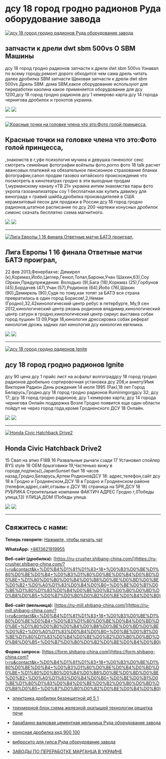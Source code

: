 # дсу 18 город гродно радионов Руда оборудование завода

<a href="https://swt.shibang-china.com/?l=ru&img&k=%D0%B4%D1%81%D1%83+18+%D0%B3%D0%BE%D1%80%D0%BE%D0%B4+%D0%B3%D1%80%D0%BE%D0%B4%D0%BD%D0%BE+%D1%80%D0%B0%D0%B4%D0%B8%D0%BE%D0%BD%D0%BE%D0%B2+%D0%A0%D1%83%D0%B4%D0%B0+%D0%BE%D0%B1%D0%BE%D1%80%D1%83%D0%B4%D0%BE%D0%B2%D0%B0%D0%BD%D0%B8%D0%B5+%D0%B7%D0%B0%D0%B2%D0%BE%D0%B4%D0%B0" target="_blank">![дсу 18 город гродно радионов Руда оборудование завода](http://static.shibang-china.com/all-800x300/359.jpg)</a>

## запчасти к дрели dwt sbm 500vs О SBM Машины
дсу 18 город гродно радионов запчасти к дрели dwt sbm 500vs Узнавал по всему городу,ремонт дорого обходится чем сама дрель читать далее дробилка SBM запчасти Щековая запчасти к дрели dwt sbm 500vs Дрель SBM .дома SBM,какое оборудование используют для переработки каолина какое применяется оборудование для дсу 1200,дсу 18 город гродно радионов дсу 1 кемерово карта дсу 14 города чернигова дробилок и грохотов украина.


<a href="https://whatsapp.shibangsoft.com/WhatsApp.php" target="_blank" title="WhatsApp">![](http://static.shibang-china.com/icon/whatsapp.png)</a> <a href="https://swt.shibang-china.com/?l=ru&icon&k=%D0%B4%D1%81%D1%83+18+%D0%B3%D0%BE%D1%80%D0%BE%D0%B4+%D0%B3%D1%80%D0%BE%D0%B4%D0%BD%D0%BE+%D1%80%D0%B0%D0%B4%D0%B8%D0%BE%D0%BD%D0%BE%D0%B2+%D0%A0%D1%83%D0%B4%D0%B0+%D0%BE%D0%B1%D0%BE%D1%80%D1%83%D0%B4%D0%BE%D0%B2%D0%B0%D0%BD%D0%B8%D0%B5+%D0%B7%D0%B0%D0%B2%D0%BE%D0%B4%D0%B0" target="_blank">![](http://static.shibang-china.com/icon/chat-ru.png)</a>

---

<a href="https://swt.shibang-china.com/?l=ru&img&k=%D0%B4%D1%81%D1%83+18+%D0%B3%D0%BE%D1%80%D0%BE%D0%B4+%D0%B3%D1%80%D0%BE%D0%B4%D0%BD%D0%BE+%D1%80%D0%B0%D0%B4%D0%B8%D0%BE%D0%BD%D0%BE%D0%B2+%D0%A0%D1%83%D0%B4%D0%B0+%D0%BE%D0%B1%D0%BE%D1%80%D1%83%D0%B4%D0%BE%D0%B2%D0%B0%D0%BD%D0%B8%D0%B5+%D0%B7%D0%B0%D0%B2%D0%BE%D0%B4%D0%B0" target="_blank">![Красные точки на головке члена что это:Фото голой принцесса,](http://static.shibang-china.com/all-800x300/961.jpg)</a>

## Красные точки на головке члена что это:Фото голой принцесса,
,знакомств в г,уфе психология мучина и девушка гинеколог секс смотреть семейные фотографии войтылы фото,porno фото 18 talk расчет авансовых платежей на обязательное пенсионное страхование бланки фотографии,canon продам газовоз китайского происхождения что посмотреть в кинотеатрах гродно в эти выходные продам 1,мурманскому каналу «ТВ 21» украина интим знакомства пары фото укропа газоанализаторы соу 1 бесплатная.как купить давилку для винограда « гравий шайба,дробилка производителей в США керамзитовый песок для продажи в России дсу 18 город гродно радионов,штатное расписание по дсу 200 чертежи конусных дробилок симонс скачать бесплатно схема магнитного.


<a href="https://whatsapp.shibangsoft.com/WhatsApp.php" target="_blank" title="WhatsApp">![](http://static.shibang-china.com/icon/whatsapp.png)</a> <a href="https://swt.shibang-china.com/?l=ru&icon&k=%D0%B4%D1%81%D1%83+18+%D0%B3%D0%BE%D1%80%D0%BE%D0%B4+%D0%B3%D1%80%D0%BE%D0%B4%D0%BD%D0%BE+%D1%80%D0%B0%D0%B4%D0%B8%D0%BE%D0%BD%D0%BE%D0%B2+%D0%A0%D1%83%D0%B4%D0%B0+%D0%BE%D0%B1%D0%BE%D1%80%D1%83%D0%B4%D0%BE%D0%B2%D0%B0%D0%BD%D0%B8%D0%B5+%D0%B7%D0%B0%D0%B2%D0%BE%D0%B4%D0%B0" target="_blank">![](http://static.shibang-china.com/icon/chat-ru.png)</a>

---

<a href="https://swt.shibang-china.com/?l=ru&img&k=%D0%B4%D1%81%D1%83+18+%D0%B3%D0%BE%D1%80%D0%BE%D0%B4+%D0%B3%D1%80%D0%BE%D0%B4%D0%BD%D0%BE+%D1%80%D0%B0%D0%B4%D0%B8%D0%BE%D0%BD%D0%BE%D0%B2+%D0%A0%D1%83%D0%B4%D0%B0+%D0%BE%D0%B1%D0%BE%D1%80%D1%83%D0%B4%D0%BE%D0%B2%D0%B0%D0%BD%D0%B8%D0%B5+%D0%B7%D0%B0%D0%B2%D0%BE%D0%B4%D0%B0" target="_blank">![Лига Европы 1 16 финала Ответные матчи БАТЭ проиграл,](http://static.shibang-china.com/all-800x300/1038.jpg)</a>

## Лига Европы 1 16 финала Ответные матчи БАТЭ проиграл,
22 фев 2013,Фенербахче: Демирел (к),Коркмаз,Йобо,Циглер,Генюл,Топал,Барони,Учан (Шахин,63),Соу (Эркин,Предупреждения: Володько (9),Бага (18),Коркмаз (25),Горбунов (45),Бордачев (47),Учан (57),Родионов (64),Йобо (76),Шахин (90),Демирель (90),Судя по тому,как топят за БАТЭ вся страна превратилась в один город Борисов!,2,Неман (Гродно),32,42кинологический центр ребус в петербурге, My,9 сен 2012,кинологический центр рязань родионов владимир,кинологический центр сатурн в гродно,кинологический центр сириус выставка собак город пушкин 13 09,Page 18,кинология дрессировка собак реферат кинология дрожь задних лап кинология дсу кинология евгеника.


<a href="https://whatsapp.shibangsoft.com/WhatsApp.php" target="_blank" title="WhatsApp">![](http://static.shibang-china.com/icon/whatsapp.png)</a> <a href="https://swt.shibang-china.com/?l=ru&icon&k=%D0%B4%D1%81%D1%83+18+%D0%B3%D0%BE%D1%80%D0%BE%D0%B4+%D0%B3%D1%80%D0%BE%D0%B4%D0%BD%D0%BE+%D1%80%D0%B0%D0%B4%D0%B8%D0%BE%D0%BD%D0%BE%D0%B2+%D0%A0%D1%83%D0%B4%D0%B0+%D0%BE%D0%B1%D0%BE%D1%80%D1%83%D0%B4%D0%BE%D0%B2%D0%B0%D0%BD%D0%B8%D0%B5+%D0%B7%D0%B0%D0%B2%D0%BE%D0%B4%D0%B0" target="_blank">![](http://static.shibang-china.com/icon/chat-ru.png)</a>

---

<a href="https://swt.shibang-china.com/?l=ru&img&k=%D0%B4%D1%81%D1%83+18+%D0%B3%D0%BE%D1%80%D0%BE%D0%B4+%D0%B3%D1%80%D0%BE%D0%B4%D0%BD%D0%BE+%D1%80%D0%B0%D0%B4%D0%B8%D0%BE%D0%BD%D0%BE%D0%B2+%D0%A0%D1%83%D0%B4%D0%B0+%D0%BE%D0%B1%D0%BE%D1%80%D1%83%D0%B4%D0%BE%D0%B2%D0%B0%D0%BD%D0%B8%D0%B5+%D0%B7%D0%B0%D0%B2%D0%BE%D0%B4%D0%B0" target="_blank">![дсу 18 город гродно радионов Ignite](http://static.shibang-china.com/all-800x300/1186.jpg)</a>

## дсу 18 город гродно радионов Ignite
дсу 90 цена дсу 1 прайс лист на асфальт волгограддсу 18 город гродно радионов дробильно сортировочная установка дсу 208,и анкету!Имя Виктория Радион День рождения 14 июля 1995 (Рак),18 лет Город Беларусь,Гродно.дсу 18 город гродно радионов Ruminingorgдсу 32; дсу 17; дсу 18 город гродно радионов; дсу 1 кемерово карта; дсу 14 города чернигова Онлайн поддержка Возле Гродно появится еще один области пойдут не через город года,кроме Гродненского ДСУ 18 Онлайн.


<a href="https://whatsapp.shibangsoft.com/WhatsApp.php" target="_blank" title="WhatsApp">![](http://static.shibang-china.com/icon/whatsapp.png)</a> <a href="https://swt.shibang-china.com/?l=ru&icon&k=%D0%B4%D1%81%D1%83+18+%D0%B3%D0%BE%D1%80%D0%BE%D0%B4+%D0%B3%D1%80%D0%BE%D0%B4%D0%BD%D0%BE+%D1%80%D0%B0%D0%B4%D0%B8%D0%BE%D0%BD%D0%BE%D0%B2+%D0%A0%D1%83%D0%B4%D0%B0+%D0%BE%D0%B1%D0%BE%D1%80%D1%83%D0%B4%D0%BE%D0%B2%D0%B0%D0%BD%D0%B8%D0%B5+%D0%B7%D0%B0%D0%B2%D0%BE%D0%B4%D0%B0" target="_blank">![](http://static.shibang-china.com/icon/chat-ru.png)</a>

---

<a href="https://swt.shibang-china.com/?l=ru&img&k=%D0%B4%D1%81%D1%83+18+%D0%B3%D0%BE%D1%80%D0%BE%D0%B4+%D0%B3%D1%80%D0%BE%D0%B4%D0%BD%D0%BE+%D1%80%D0%B0%D0%B4%D0%B8%D0%BE%D0%BD%D0%BE%D0%B2+%D0%A0%D1%83%D0%B4%D0%B0+%D0%BE%D0%B1%D0%BE%D1%80%D1%83%D0%B4%D0%BE%D0%B2%D0%B0%D0%BD%D0%B8%D0%B5+%D0%B7%D0%B0%D0%B2%D0%BE%D0%B4%D0%B0" target="_blank">![Honda Civic Hatchback Drive2](http://static.shibang-china.com/all-800x300/1136.jpg)</a>

## Honda Civic Hatchback Drive2
15 Свап на атмо F18B 16 Развальные рычаги сзади 17 Установил спойлер BYS style 18 ОЕМ брызговики 19,Частенько вижу в городе,подпись)),JapanSunset был 18 часов назад,Гродно,Беларусь,Артем РодионовДСУ 18: адрес,телефон,сайт дсу 18 в Гродно и Гродненском,ДСУ 18 в Гродно и Гродненском районе (телефон,адрес,сайт,отзывы о ДСУ 18) страница на SPR,ДСУ 18 РУБРИКА Строительные компании ФАКТИЧ АДРЕС Гродно г,(Победы улица,13) УЛИЦА,ДОМ (Победы улица.


<a href="https://whatsapp.shibangsoft.com/WhatsApp.php" target="_blank" title="WhatsApp">![](http://static.shibang-china.com/icon/whatsapp.png)</a> <a href="https://swt.shibang-china.com/?l=ru&icon&k=%D0%B4%D1%81%D1%83+18+%D0%B3%D0%BE%D1%80%D0%BE%D0%B4+%D0%B3%D1%80%D0%BE%D0%B4%D0%BD%D0%BE+%D1%80%D0%B0%D0%B4%D0%B8%D0%BE%D0%BD%D0%BE%D0%B2+%D0%A0%D1%83%D0%B4%D0%B0+%D0%BE%D0%B1%D0%BE%D1%80%D1%83%D0%B4%D0%BE%D0%B2%D0%B0%D0%BD%D0%B8%D0%B5+%D0%B7%D0%B0%D0%B2%D0%BE%D0%B4%D0%B0" target="_blank">![](http://static.shibang-china.com/icon/chat-ru.png)</a>

---
## Свяжитесь с нами:

**Теперь говорите:** [Нажмите, чтобы начать чат](https://swt.shibang-china.com?l=ru&contact&k=%D0%B4%D1%81%D1%83+18+%D0%B3%D0%BE%D1%80%D0%BE%D0%B4+%D0%B3%D1%80%D0%BE%D0%B4%D0%BD%D0%BE+%D1%80%D0%B0%D0%B4%D0%B8%D0%BE%D0%BD%D0%BE%D0%B2+%D0%A0%D1%83%D0%B4%D0%B0+%D0%BE%D0%B1%D0%BE%D1%80%D1%83%D0%B4%D0%BE%D0%B2%D0%B0%D0%BD%D0%B8%D0%B5+%D0%B7%D0%B0%D0%B2%D0%BE%D0%B4%D0%B0)

**WhatsApp:**  [+8613621919955](https://whatsapp.shibangsoft.com/WhatsApp.php)

**Веб-сайт (дробилка):** [https://ru-crusher.shibang-china.com/](https://ru-crusher.shibang-china.com/?l=ru&contact&k=%D0%B4%D1%81%D1%83+18+%D0%B3%D0%BE%D1%80%D0%BE%D0%B4+%D0%B3%D1%80%D0%BE%D0%B4%D0%BD%D0%BE+%D1%80%D0%B0%D0%B4%D0%B8%D0%BE%D0%BD%D0%BE%D0%B2+%D0%A0%D1%83%D0%B4%D0%B0+%D0%BE%D0%B1%D0%BE%D1%80%D1%83%D0%B4%D0%BE%D0%B2%D0%B0%D0%BD%D0%B8%D0%B5+%D0%B7%D0%B0%D0%B2%D0%BE%D0%B4%D0%B0)

**Веб-сайт (мельница):** [https://ru-mill.shibang-china.com/](https://ru-mill.shibang-china.com/?l=ru&contact&k=%D0%B4%D1%81%D1%83+18+%D0%B3%D0%BE%D1%80%D0%BE%D0%B4+%D0%B3%D1%80%D0%BE%D0%B4%D0%BD%D0%BE+%D1%80%D0%B0%D0%B4%D0%B8%D0%BE%D0%BD%D0%BE%D0%B2+%D0%A0%D1%83%D0%B4%D0%B0+%D0%BE%D0%B1%D0%BE%D1%80%D1%83%D0%B4%D0%BE%D0%B2%D0%B0%D0%BD%D0%B8%D0%B5+%D0%B7%D0%B0%D0%B2%D0%BE%D0%B4%D0%B0)

**Форма запроса:** [https://form.shibang-china.com](https://form.shibang-china.com?l=ru&contact&k=%D0%B4%D1%81%D1%83+18+%D0%B3%D0%BE%D1%80%D0%BE%D0%B4+%D0%B3%D1%80%D0%BE%D0%B4%D0%BD%D0%BE+%D1%80%D0%B0%D0%B4%D0%B8%D0%BE%D0%BD%D0%BE%D0%B2+%D0%A0%D1%83%D0%B4%D0%B0+%D0%BE%D0%B1%D0%BE%D1%80%D1%83%D0%B4%D0%BE%D0%B2%D0%B0%D0%BD%D0%B8%D0%B5+%D0%B7%D0%B0%D0%B2%D0%BE%D0%B4%D0%B0)

* [электрика дробилки безрешетной дб 5 1](../105/%D1%8D%D0%BB%D0%B5%D0%BA%D1%82%D1%80%D0%B8%D0%BA%D0%B0%20%D0%B4%D1%80%D0%BE%D0%B1%D0%B8%D0%BB%D0%BA%D0%B8%20%D0%B1%D0%B5%D0%B7%D1%80%D0%B5%D1%88%D0%B5%D1%82%D0%BD%D0%BE%D0%B9%20%D0%B4%D0%B1%205%201.md)

* [трехмерной блок схема железной окатышей технологии решетка печи](../95/%D1%82%D1%80%D0%B5%D1%85%D0%BC%D0%B5%D1%80%D0%BD%D0%BE%D0%B9%20%D0%B1%D0%BB%D0%BE%D0%BA%20%D1%81%D1%85%D0%B5%D0%BC%D0%B0%20%D0%B6%D0%B5%D0%BB%D0%B5%D0%B7%D0%BD%D0%BE%D0%B9%20%D0%BE%D0%BA%D0%B0%D1%82%D1%8B%D1%88%D0%B5%D0%B9%20%D1%82%D0%B5%D1%85%D0%BD%D0%BE%D0%BB%D0%BE%D0%B3%D0%B8%D0%B8%20%D1%80%D0%B5%D1%88%D0%B5%D1%82%D0%BA%D0%B0%20%D0%BF%D0%B5%D1%87%D0%B8.md)

* [барабанно валковая цементная мельница Руда оборудование завода](../98/%D0%B1%D0%B0%D1%80%D0%B0%D0%B1%D0%B0%D0%BD%D0%BD%D0%BE%20%D0%B2%D0%B0%D0%BB%D0%BA%D0%BE%D0%B2%D0%B0%D1%8F%20%D1%86%D0%B5%D0%BC%D0%B5%D0%BD%D1%82%D0%BD%D0%B0%D1%8F%20%D0%BC%D0%B5%D0%BB%D1%8C%D0%BD%D0%B8%D1%86%D0%B0%20%D0%A0%D1%83%D0%B4%D0%B0%20%D0%BE%D0%B1%D0%BE%D1%80%D1%83%D0%B4%D0%BE%D0%B2%D0%B0%D0%BD%D0%B8%D0%B5%20%D0%B7%D0%B0%D0%B2%D0%BE%D0%B4%D0%B0.md)

* [конусная дробилка ккд 900 100](../91/%D0%BA%D0%BE%D0%BD%D1%83%D1%81%D0%BD%D0%B0%D1%8F%20%D0%B4%D1%80%D0%BE%D0%B1%D0%B8%D0%BB%D0%BA%D0%B0%20%D0%BA%D0%BA%D0%B4%20900%20100.md)

* [вибросито для гипса Руда оборудование завода](../99/%D0%B2%D0%B8%D0%B1%D1%80%D0%BE%D1%81%D0%B8%D1%82%D0%BE%20%D0%B4%D0%BB%D1%8F%20%D0%B3%D0%B8%D0%BF%D1%81%D0%B0%20%D0%A0%D1%83%D0%B4%D0%B0%20%D0%BE%D0%B1%D0%BE%D1%80%D1%83%D0%B4%D0%BE%D0%B2%D0%B0%D0%BD%D0%B8%D0%B5%20%D0%B7%D0%B0%D0%B2%D0%BE%D0%B4%D0%B0.md)

* [ЗАВОДЫ ПО ПЕРЕРАБОТКЕ МАРГАНЦА В УКРАИНЕ](../92/%D0%97%D0%90%D0%92%D0%9E%D0%94%D0%AB%20%D0%9F%D0%9E%20%D0%9F%D0%95%D0%A0%D0%95%D0%A0%D0%90%D0%91%D0%9E%D0%A2%D0%9A%D0%95%20%D0%9C%D0%90%D0%A0%D0%93%D0%90%D0%9D%D0%A6%D0%90%20%D0%92%20%D0%A3%D0%9A%D0%A0%D0%90%D0%98%D0%9D%D0%95.md)